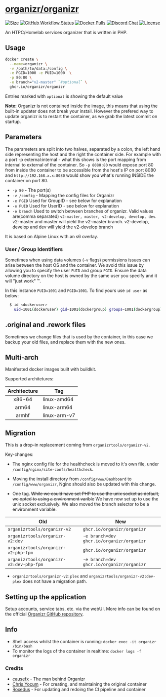 # [organizr/organizr](https://github.com/organizr/docker-base)

[![Size](https://img.shields.io/docker/image-size/organizr/organizr?color=402885&style=for-the-badge)](https://hub.docker.com/r/organizr/organizr/)
[![GitHub Workflow Status](https://img.shields.io/github/workflow/status/organizr/docker-organizr/Build%20Container?color=402885&style=for-the-badge&logo=github&logoColor=41add3)](https://github.com/organizr/docker-organizr/actions?query=workflow%3A%22Build+Container%22)
[![Docker Pulls](https://img.shields.io/docker/pulls/organizr/organizr?color=402885&style=for-the-badge&logo=docker&logoColor=41add3)](https://hub.docker.com/r/organizr/organizr/)
[![Discord Chat](https://img.shields.io/discord/374648602632388610?color=402885&logo=discord&logoColor=41add3&style=for-the-badge)](https://organizr.app/discord)
[![License](https://img.shields.io/github/license/organizr/docker-organizr?color=402885&style=for-the-badge)](LICENSE.md)

An HTPC/Homelab services organizer that is written in PHP.

## Usage

```bash
docker create \
  --name=organizr \
  -v /path/to/data:/config \
  -e PGID=1000 -e PUID=1000  \
  -p 80:80 \
  -e branch="v2-master" `#optional` \
  ghcr.io/organizr/organizr
```

Entries marked with `optional` is showing the default value

**Note:** Organizr is not contained inside the image, this means that using the built-in updater does not break your install. However the prefered way to update organizr is to restart the container, as we grab the latest commit on startup.

## Parameters

The parameters are split into two halves, separated by a colon, the left hand side representing the host and the right the container side. For example with a port -p external:internal - what this shows is the port mapping from internal to external of the container. So `-p 8080:80` would expose port 80 from inside the container to be accessible from the host's IP on port 8080 and `http://192.168.x.x:8080` would show you what's running INSIDE the container on port 80.

* `-p 80` - The port(s)
* `-v /config` - Mapping the config files for Organizr
* `-e PGID` Used for GroupID - see below for explanation
* `-e PUID` Used for UserID - see below for explanation
* `-e branch` Used to switch between branches of organizr. Valid values are(comma separated) `v2-master, master, v2-develop, develop, dev`. v2-master and master will yield the v2-master branch. v2-develop, develop and dev will yield the v2-develop branch

It is based on Alpine Linux with an s6 overlay.

### User / Group Identifiers

Sometimes when using data volumes (`-v` flags) permissions issues can arise between the host OS and the container. We avoid this issue by allowing you to specify the user `PUID` and group `PGID`. Ensure the data volume directory on the host is owned by the same user you specify and it will "just work" ™.

In this instance `PUID=1001` and `PGID=1001`. To find yours use `id user` as below:

```bash
  $ id <dockeruser>
    uid=1001(dockeruser) gid=1001(dockergroup) groups=1001(dockergroup)
```

## .original and .rework files

Sometimes we change files that is used by the container, in this case we backup your old files, and replace them with the new ones.

## Multi-arch

Manifested docker images built with buildkit.

Supported architetures:

| Architecture | Tag          |
| :----------: | ------------ |
|    x86-64    | linux-amd64  |
|    arm64     | linux-arm64  |
|    armhf     | linux-arm-v7 |

## Migration

This is a drop-in replacement coming from `organizrtools/organizr-v2`.

Key-changes:

* The nginx config file for the healthcheck is moved to it's own file, under `/config/nginx/site-confs/healthcheck`.

* Moving the install directory from `/config/www/Dashboard` to `/config/www/organizr`, Nginx should also be updated with this change.

* One tag. ~~While we could have set PHP to use the unix socket as default, we opted to using a environment varible~~ We have now set up to use the unix socket exclusively. We also moved the branch selector to be a environment variable.

| Old                                     | New                                       |
| --------------------------------------- | ----------------------------------------- |
| `organizrtools/organizr-v2`             | `ghcr.io/organizr/organizr`               |
| `organizrtools/organizr-v2:dev`         | `-e branch=dev ghcr.io/organizr/organizr` |
| `organizrtools/organizr-v2:php-fpm`     | `ghcr.io/organizr/organizr`               |
| `organizrtools/organizr-v2:dev-php-fpm` | `-e branch=dev ghcr.io/organizr/organizr` |

* `organizrtools/organizr-v2:plex` and `organizrtools/organizr-v2:dev-plex` does not have a migration path.

## Setting up the application

Setup accounts, service tabs, etc. via the webUI. More info can be found on the official [Organizr GitHub repository](https://github.com/causefx/Organizr/).

## Info

* Shell access whilst the container is running: `docker exec -it organizr /bin/bash`
* To monitor the logs of the container in realtime: `docker logs -f organizr`

### Credits

* [causefx](https://github.com/causefx) - The man behind Organizr
* [Chris Yocum](https://github.com/christronyxyocum) - For creating, and maintaining the original container
* [Roxedus](https://github.com/roxedus) - For updating and redoing the CI pipeline and container
